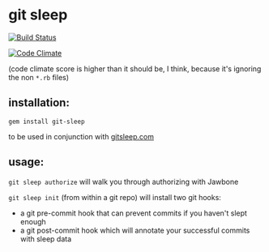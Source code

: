# git sleep

[![Build Status](https://travis-ci.org/maxjacobson/git-sleep-gem.svg?branch=add-travis)](https://travis-ci.org/maxjacobson/git-sleep-gem)

[![Code Climate](https://codeclimate.com/github/maxjacobson/git-sleep-gem/badges/gpa.svg)](https://codeclimate.com/github/maxjacobson/git-sleep-gem)

(code climate score is higher than it should be, I think, because it's ignoring
the non `*.rb` files)

## installation:

`gem install git-sleep`

to be used in conjunction with [gitsleep.com](http://www.gitsleep.com)

## usage:

`git sleep authorize` will walk you through authorizing with Jawbone

`git sleep init` (from within a git repo) will install two git hooks:

* a git pre-commit hook that can prevent commits if you haven't slept enough
* a git post-commit hook which will annotate your successful commits with sleep data

